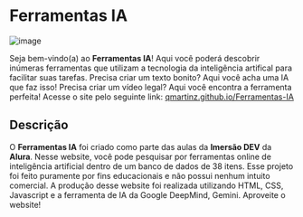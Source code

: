# Ferramentas IA
![image](https://github.com/user-attachments/assets/82b48c72-722a-4eee-a4cf-3efe467e9071)

Seja bem-vindo(a) ao **Ferramentas IA**! Aqui você poderá descobrir inúmeras ferramentas que utilizam a tecnologia da inteligência artifical para facilitar suas tarefas. Precisa criar um texto bonito? Aqui você acha uma IA que faz isso! Precisa criar um vídeo legal? Aqui você encontra a ferramenta perfeita!
Acesse o site pelo seguinte link: [qmartinz.github.io/Ferramentas-IA](https://qmartinz.github.io/Ferramentas-IA/)

## Descrição
O **Ferramentas IA** foi criado como parte das aulas da **Imersão DEV** da **Alura**. Nesse website, você pode pesquisar por ferramentas online de inteligência artificial dentro de um banco de dados de 38 itens. Esse projeto foi feito puramente por fins educacionais e não possui nenhum intuito comercial.
A produção desse website foi realizada utilizando HTML, CSS, Javascript e a ferramenta de IA da Google DeepMind, Gemini.
Aproveite o website!
